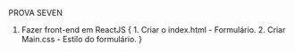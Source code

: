 PROVA SEVEN

1. Fazer front-end em ReactJS {
		1. Criar o index.html - Formulário.
		2. Criar Main.css - Estilo do formulário.
	}